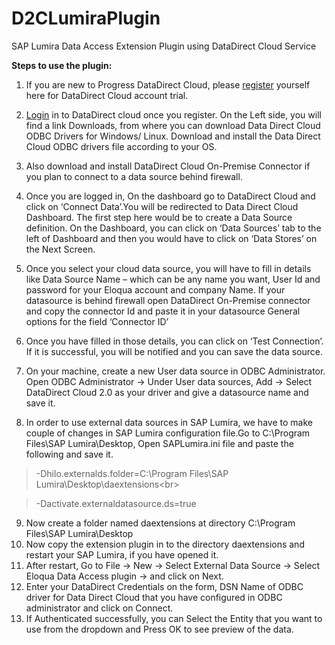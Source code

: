 # D2CLumiraPlugin
SAP Lumira Data Access Extension Plugin using DataDirect Cloud Service

<strong>Steps to use the plugin:</strong></br>

1. If you are new to Progress DataDirect Cloud, please [register](https://pacific.progress.com/console/register?productName=d2c&ignoreCookie=true) yourself here for DataDirect Cloud account trial.

2.	[Login](https://secure.progress.com/oam/SSOPOST/metaAlias/External/psc-pacificconsole-idp) in to DataDirect cloud once you register. On the Left side, you will find a link Downloads, from where you can download Data Direct Cloud ODBC Drivers for Windows/ Linux. Download and install the Data Direct Cloud ODBC drivers file according to your OS. 
3.	Also download and install DataDirect Cloud On-Premise Connector if you plan to connect to a data source behind firewall.
4.  Once you are logged in, On the dashboard go to DataDirect Cloud and click on ‘Connect Data’.You will be redirected to Data Direct Cloud Dashboard. The first step here would be to create a Data Source definition. On the Dashboard, you can click on ‘Data Sources’ tab to the left of Dashboard and then you would have to click on ‘Data Stores’ on the Next Screen.
5.  Once you select your cloud data source, you will have to fill in details like Data Source Name – which can be any name you want, User Id and password for your Eloqua account and company Name. If your datasource is behind firewall open DataDirect On-Premise connector and copy the connector Id and paste it in your datasource General options for the field ‘Connector ID’
6. Once you have filled in those details, you can click on ‘Test Connection’. If it is successful, you will be notified and you can save the data source.
7. On your machine, create a new User data source in ODBC Administrator. Open ODBC Administrator -> Under User data sources, Add -> Select DataDirect Cloud 2.0 as your driver and give a datasource name and save it.
8. In order to use external data sources in SAP Lumira, we have to make couple of changes in SAP Lumira configuration file.Go to C:\Program Files\SAP Lumira\Desktop, Open SAPLumira.ini file and paste the following and save it.

 > -Dhilo.externalds.folder=C:\Program Files\SAP Lumira\Desktop\daextensions<br\>
 
 > -Dactivate.externaldatasource.ds=true

9.	Now create a folder named daextensions at directory C:\Program Files\SAP Lumira\Desktop
10.	Now copy the extension plugin in to the directory daextensions and restart your SAP Lumira, if you have opened it.
11.	After restart, Go to File -> New -> Select External Data Source ->  Select Eloqua Data Access plugin -> and click on Next.
12.	Enter your DataDirect Credentials on the form, DSN Name of ODBC driver for Data Direct Cloud that you have configured in ODBC administrator and click on Connect.
13.	If Authenticated successfully, you can Select the Entity that you want to use from the dropdown and Press OK to see preview of the data.

